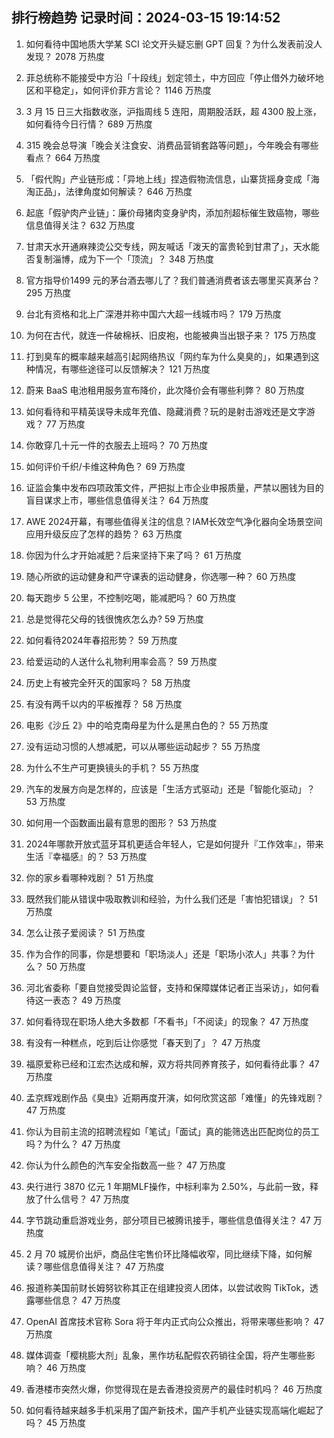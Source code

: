 
## 排行榜趋势 记录时间：2024-03-15 19:14:52
  
  1. 如何看待中国地质大学某 SCI 论文开头疑忘删 GPT 回复？为什么发表前没人发现？ 2078 万热度
    
  2. 菲总统称不能接受中方沿「十段线」划定领土，中方回应「停止借外力破坏地区和平稳定」，如何评价菲方言论？ 1146 万热度
    
  3. 3 月 15 日三大指数收涨，沪指周线 5 连阳，周期股活跃，超 4300 股上涨，如何看待今日行情？ 689 万热度
    
  4. 315 晚会总导演「晚会关注食安、消费品营销套路等问题」，今年晚会有哪些看点？ 664 万热度
    
  5. 「假代购」产业链形成：「异地上线」捏造假物流信息，山寨货摇身变成「海淘正品」，法律角度如何解读？ 646 万热度
    
  6. 起底「假驴肉产业链」：廉价母猪肉变身驴肉，添加剂超标催生致癌物，哪些信息值得关注？ 632 万热度
    
  7. 甘肃天水开通麻辣烫公交专线，网友喊话「泼天的富贵轮到甘肃了」，天水能否复制淄博，成为下一个「顶流」？ 348 万热度
    
  8. 官方指导价1499 元的茅台酒去哪儿了？我们普通消费者该去哪里买真茅台？ 295 万热度
    
  9. 台北有资格和北上广深港并称中国六大超一线城市吗？ 179 万热度
    
  10. 为何在古代，就连一件破棉袄、旧皮袍，也能被典当出银子来？ 175 万热度
    
  11. 打到臭车的概率越来越高引起网络热议「网约车为什么臭臭的」，如果遇到这种情况，有哪些途径可以反馈解决？ 121 万热度
    
  12. 蔚来 BaaS 电池租用服务宣布降价，此次降价会有哪些利弊？ 80 万热度
    
  13. 如何看待和平精英误导未成年充值、隐藏消费？玩的是射击游戏还是文字游戏？ 77 万热度
    
  14. 你敢穿几十元一件的衣服去上班吗？ 70 万热度
    
  15. 如何评价千织/卡维这种角色？ 69 万热度
    
  16. 证监会集中发布四项政策文件，严把拟上市企业申报质量，严禁以圈钱为目的盲目谋求上市，哪些信息值得关注？ 64 万热度
    
  17. AWE 2024开幕，有哪些值得关注的信息？IAM长效空气净化器向全场景空间应用升级反应了怎样的趋势？ 63 万热度
    
  18. 你因为什么才开始减肥？后来坚持下来了吗？ 61 万热度
    
  19. 随心所欲的运动健身和严守课表的运动健身，你选哪一种？ 60 万热度
    
  20. 每天跑步 5 公里，不控制吃喝，能减肥吗？ 60 万热度
    
  21. 总是觉得花父母的钱很愧疚怎么办? 59 万热度
    
  22. 如何看待2024年春招形势？ 59 万热度
    
  23. 给爱运动的人送什么礼物利用率会高？ 59 万热度
    
  24. 历史上有被完全歼灭的国家吗？ 58 万热度
    
  25. 有没有两千以内的平板推荐？ 58 万热度
    
  26. 电影《沙丘 2》中的哈克南母星为什么是黑白色的？ 55 万热度
    
  27. 没有运动习惯的人想减肥，可以从哪些运动起步？ 55 万热度
    
  28. 为什么不生产可更换镜头的手机？ 55 万热度
    
  29. 汽车的发展方向是怎样的，应该是「生活方式驱动」还是「智能化驱动」？ 53 万热度
    
  30. 如何用一个函数画出最有意思的图形？ 53 万热度
    
  31. 2024年哪款开放式蓝牙耳机更适合年轻人，它是如何提升『工作效率』，带来生活『幸福感』的？ 53 万热度
    
  32. 你的家乡看哪种戏剧？ 51 万热度
    
  33. 既然我们能从错误中吸取教训和经验，为什么我们还是「害怕犯错误」？ 51 万热度
    
  34. 怎么让孩子爱阅读？ 51 万热度
    
  35. 作为合作的同事，你是想要和「职场淡人」还是「职场小浓人」共事？为什么？ 50 万热度
    
  36. 河北省委称「要自觉接受舆论监督，支持和保障媒体记者正当采访」，如何看待这一表态？ 49 万热度
    
  37. 如何看待现在职场人绝大多数都「不看书」「不阅读」的现象？ 47 万热度
    
  38. 有没有一种糕点，吃到后让你感觉「春天到了」？ 47 万热度
    
  39. 福原爱称已经和江宏杰达成和解，双方将共同养育孩子，如何看待此事？ 47 万热度
    
  40. 孟京辉戏剧作品《臭虫》近期再度开演，如何欣赏这部「难懂」的先锋戏剧？ 47 万热度
    
  41. 你认为目前主流的招聘流程如「笔试」「面试」真的能筛选出匹配岗位的员工吗？为什么？ 47 万热度
    
  42. 你认为什么颜色的汽车安全指数高一些？ 47 万热度
    
  43. 央行进行 3870 亿元 1 年期MLF操作，中标利率为 2.50%，与此前一致，释放了什么信号？ 47 万热度
    
  44. 字节跳动重启游戏业务，部分项目已被腾讯接手，哪些信息值得关注？ 47 万热度
    
  45. 2 月 70 城房价出炉，商品住宅售价环比降幅收窄，同比继续下降，如何解读？哪些信息值得关注？ 47 万热度
    
  46. 报道称美国前财长姆努钦称其正在组建投资人团体，以尝试收购 TikTok，透露哪些信息？ 47 万热度
    
  47. OpenAI 首席技术官称 Sora 将于年内正式向公众推出，将带来哪些影响？ 47 万热度
    
  48. 媒体调查「樱桃膨大剂」乱象，黑作坊私配假农药销往全国，将产生哪些影响？ 46 万热度
    
  49. 香港楼市突然火爆，你觉得现在是去香港投资房产的最佳时机吗？ 46 万热度
    
  50. 如何看待越来越多手机采用了国产新技术，国产手机产业链实现高端化崛起了吗？ 45 万热度
    